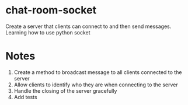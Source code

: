 # chat-room-socket
Create a server that clients can connect to and then send messages. Learning how to use python socket

# Notes

1) Create a method to broadcast message to all clients connected to the server
2) Allow clients to identify who they are when connecting to the server
3) Handle the closing of the server gracefully
4) Add tests
